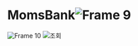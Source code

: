 # MomsBank![Frame 9](https://github.com/hyeonseokang/MomsBank/assets/26127395/06f0e411-1c56-4852-ab44-a4f2dc3d7fc4)
![Frame 10](https://github.com/hyeonseokang/MomsBank/assets/26127395/eab3a3b5-0d50-4b36-af3b-8d453a9daa7d)
![조회](https://github.com/hyeonseokang/MomsBank/assets/26127395/ae3ac8b6-44d3-4146-b609-0780aba3047e)
